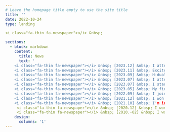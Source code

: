```yaml
---
# Leave the homepage title empty to use the site title
title: ''
date: 2022-10-24
type: landing

<i class="fa-thin fa-newspaper"></i> &nbsp;

sections:
  - block: markdown
    content:
      title: News
      text: '
    <i class="fa-thin fa-newspaper"></i> &nbsp; [2023.12] &nbsp; I attended NeurIPS 2023 and gave a poster presentation. <br><br>
    <i class="fa-thin fa-newspaper"></i> &nbsp; [2023.11] &nbsp; Excited to announce Mirror Duality in Convex Optimization, which is the joint work with Prof. Asuman Ozdaglar and Chanwoo Park at MIT EECS and Prof. Jelena Diakonikolas at UW-Madison CS. This paper provides a novel perspective on gradient reduction in the mirror descent framework for Banach spaces, and we hope this work opens the door to interesting questions on gradient reduction algorithms. <br><br>
    <i class="fa-thin fa-newspaper"></i> &nbsp; [2023.09] &nbsp; H-duality paper is accepted at NeurIps 2023. <br><br>
    <i class="fa-thin fa-newspaper"></i> &nbsp; [2023.07] &nbsp; I attended ICML 2023, and gave an oral presentation (Top 3 papers) at the Workshop: Duality Principles in Modern Machine Learning. <br><br>
    <i class="fa-thin fa-newspaper"></i> &nbsp; [2023.07] &nbsp; I started a research internship under Professor Asuman Ozdaglar. We hope to extend H-duality, which is presented in my paper, into various settings.  <br><br>
    <i class="fa-thin fa-newspaper"></i> &nbsp; [2023.05] &nbsp; My first paper is uploaded in Arxiv! This is the joint work with Chanwoo Park and Asuman Ozdaglar of MIT. This work presents a new duality principle: H-duality, a duality between optimization algorithms for reducing function values and reducing gradient magnitude. To the best of our knowledge, this work is the first instance of a duality of optimization algorithms. <br><br>
    <i class="fa-thin fa-newspaper"></i> &nbsp; [2022.09] &nbsp; I joined the Optimization Research Group led by Professor Ernest Ryu.  <br><br>
    <i class="fa-thin fa-newspaper"></i> &nbsp; [2021.12] &nbsp; I won a gold medal in the Korean Mathematics Competition for Undergraduate Students. <br><br>
    <i class="fa-thin fa-newspaper"></i> &nbsp; [2021.10] &nbsp; I'm in third place in the pair section of the Simon-Mararis Mathematics Competition, with Taeyeong Noh. <br><br>
     <i class="fa-thin fa-newspaper"></i> &nbsp; [2020.12] &nbsp; I won a gold medal in the Korean Mathematics Competition for Undergraduate Students. <br><br>
     <i class="fa-thin fa-newspaper"></i> &nbsp; [2010.-02] &nbsp; I won a silver medal (11th place) in the Romanian Masters of Mathematics.'
    design:
      columns: '1' 
---
```

